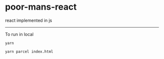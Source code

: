 # poor-mans-react

react implemented in js

---

To run in local

```
yarn
```

```
yarn parcel index.html
```

